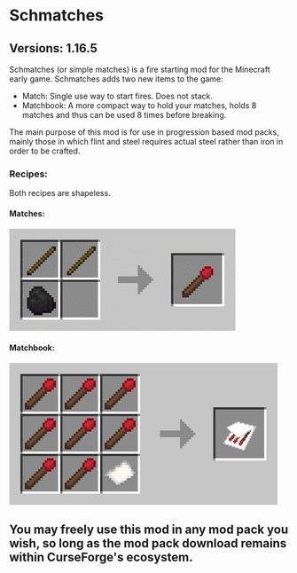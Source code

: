 # Schmatches #

## Versions: 1.16.5 ##

Schmatches (or simple matches) is a fire starting mod for the Minecraft early game. Schmatches adds two new items to
the game:
* Match: Single use way to start fires. Does not stack.
* Matchbook: A more compact way to hold your matches, holds 8 matches and thus can be used 8 times before breaking.

The main purpose of this mod is for use in progression based mod packs, mainly those in which flint and steel requires 
actual steel rather than iron in order to be crafted.

### Recipes: ###
Both recipes are shapeless.
#### Matches: ####
![match crafting](./match_craft.gif)
#### Matchbook: ####
![matchbook crafting](./matchbook_craft.png)

## You may freely use this mod in any mod pack you wish, so long as the mod pack download remains within CurseForge's ecosystem. ##
